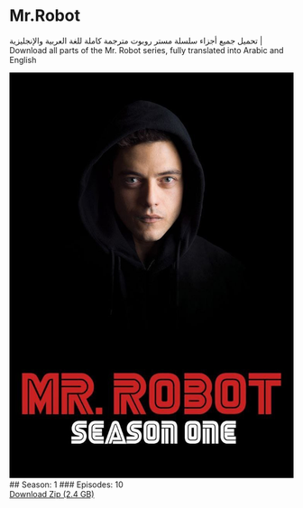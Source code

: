 # Mr.Robot
تحميل جميع أجزاء سلسلة مستر روبوت مترجمة كاملة للغة العربية والإنجليزية | Download all parts of the Mr. Robot series, fully translated into Arabic and English
<br>

<img src="https://github.com/issamiso/Mr.Robot/blob/main/images/photo_2024-11-02_18-19-48.jpg" alt='image' />
<br> 
## Season: 1
### Episodes: 10
<br>
<a href="https://wwww.google.com" >Download Zip (2.4 GB)</a>

